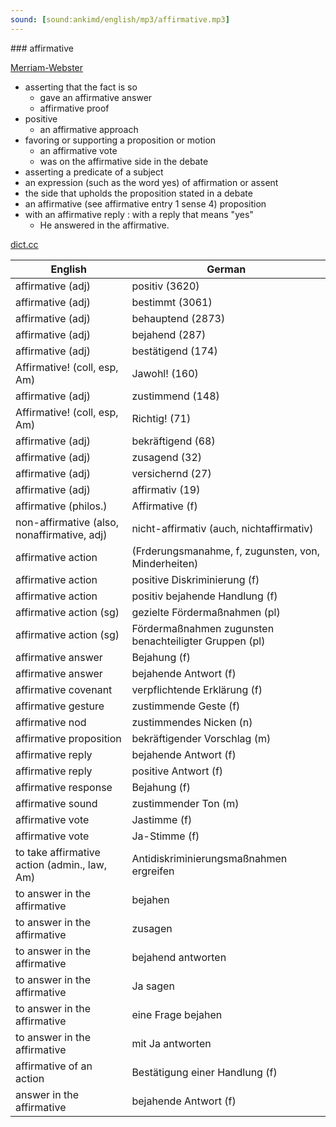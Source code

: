 ```yaml
---
sound: [sound:ankimd/english/mp3/affirmative.mp3]
---
```


\### affirmative

[Merriam-Webster](https://www.merriam-webster.com/dictionary/affirmative)

- asserting that the fact is so
    - gave an affirmative answer
    - affirmative proof
- positive
    - an affirmative approach
- favoring or supporting a proposition or motion
    - an affirmative vote
    - was on the affirmative side in the debate
- asserting a predicate of a subject
- an expression (such as the word yes) of affirmation or assent
- the side that upholds the proposition stated in a debate
- an affirmative (see affirmative entry 1 sense 4) proposition
- with an affirmative reply : with a reply that means "yes"
    - He answered in the affirmative.

[dict.cc](https://www.dict.cc/affirmative)

| English        | German       |
| -------------- | ------------ |
| affirmative (adj) | positiv (3620) |
| affirmative (adj) | bestimmt (3061) |
| affirmative (adj) | behauptend (2873) |
| affirmative (adj) | bejahend (287) |
| affirmative (adj) | bestätigend (174) |
| Affirmative! (coll, esp, Am) | Jawohl! (160) |
| affirmative (adj) | zustimmend (148) |
| Affirmative! (coll, esp, Am) | Richtig! (71) |
| affirmative (adj) | bekräftigend (68) |
| affirmative (adj) | zusagend (32) |
| affirmative (adj) | versichernd (27) |
| affirmative (adj) | affirmativ (19) |
| affirmative (philos.) | Affirmative (f) |
| non-affirmative (also, nonaffirmative, adj) | nicht-affirmativ (auch, nichtaffirmativ) |
| affirmative action |  (Frderungsmanahme, f, zugunsten, von, Minderheiten) |
| affirmative action | positive Diskriminierung (f) |
| affirmative action | positiv bejahende Handlung (f) |
| affirmative action (sg) | gezielte Fördermaßnahmen (pl) |
| affirmative action (sg) | Fördermaßnahmen zugunsten benachteiligter Gruppen (pl) |
| affirmative answer | Bejahung (f) |
| affirmative answer | bejahende Antwort (f) |
| affirmative covenant | verpflichtende Erklärung (f) |
| affirmative gesture | zustimmende Geste (f) |
| affirmative nod | zustimmendes Nicken (n) |
| affirmative proposition | bekräftigender Vorschlag (m) |
| affirmative reply | bejahende Antwort (f) |
| affirmative reply | positive Antwort (f) |
| affirmative response | Bejahung (f) |
| affirmative sound | zustimmender Ton (m) |
| affirmative vote | Jastimme (f) |
| affirmative vote | Ja-Stimme (f) |
| to take affirmative action (admin., law, Am) | Antidiskriminierungsmaßnahmen ergreifen |
| to answer in the affirmative | bejahen |
| to answer in the affirmative | zusagen |
| to answer in the affirmative | bejahend antworten |
| to answer in the affirmative | Ja sagen |
| to answer in the affirmative | eine Frage bejahen |
| to answer in the affirmative | mit Ja antworten |
| affirmative of an action | Bestätigung einer Handlung (f) |
| answer in the affirmative | bejahende Antwort (f) |
